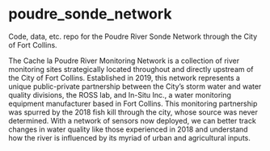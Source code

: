 # poudre_sonde_network

Code, data, etc. repo for the Poudre River Sonde Network through the City of Fort Collins.

The Cache la Poudre River Monitoring Network is a collection of river monitoring sites strategically located throughout and directly upstream of the City of Fort Collins. Established in 2019, this network represents a unique public-private partnership between the City’s storm water and water quality divisions, the ROSS lab, and In-Situ Inc., a water monitoring equipment manufacturer based in Fort Collins. This monitoring partnership was spurred by the 2018 fish kill through the city, whose source was never determined. With a network of sensors now deployed, we can better track changes in water quality like those experienced in 2018 and understand how the river is influenced by its myriad of urban and agricultural inputs.
